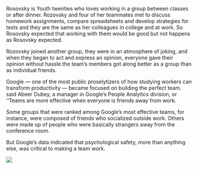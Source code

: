 Rosovsky is Youth twenties who loves working in a group between classes or after dinner. Rozovsky and four of her teammates met to discuss homework assignments, compare spreadsheets and develop strategies for tests and they are the same as her colleagues in college and at work. So Rosovsky expected that working with them would be good but not happens as Rosovsky expected.

Rozovsky joined another group, they were in an atmosphere of joking, and when they began to act and express an opinion, everyone gave their opinion without hassle.the team’s members got along better as a group than as individual friends.

Google — one of the most public proselytizers of how studying workers can transform productivity — became focused on building the perfect team. said Abeer Dubey, a manager in Google’s People Analytics division, or ‘‘Teams are more effective when everyone is friends away from work.

Some groups that were ranked among Google’s most effective teams, for instance, were composed of friends who socialized outside work. Others were made up of people who were basically strangers away from the conference room.

But Google’s data indicated that psychological safety, more than anything else, was critical to making a team work.

![](imgs/groub.PNG)

